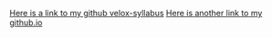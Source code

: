 [Here is a link to my github velox-syllabus](https://github.com/BiroSandor/velox-syllabus)
[Here is another link to my github.io](https://github.com/BiroSandor/BiroSandor.github.io)
